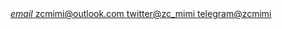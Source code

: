 <a href="mailto:zcmimi@outlook.com" target="blank" class="mdui-chip">
    <span class="mdui-chip-icon mdui-color-blue"><i class="mdui-icon material-icons">email</i></span>
    <span class="mdui-chip-title">zcmimi@outlook.com</span>
</a>
<a href="https://twitter.com/zc_mimi" target="_blank" class="mdui-chip">
    <span class="mdui-chip-icon mdui-color-blue"><i class="mdui-icon mqii mqii-twitter"></i></span>
    <span class="mdui-chip-title">twitter@zc_mimi</span>
</a>
<a href="https://t.me/zcmimi" target="_blank" class="mdui-chip">
    <span class="mdui-chip-icon mdui-color-blue"><i class="mdui-icon mqii mqii-telegram"></i></span>
    <span class="mdui-chip-title">telegram@zcmimi</span>
</a>

